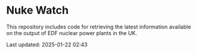 # Nuke Watch

This repository includes code for retrieving the latest information available on the output of EDF nuclear power plants in the UK.

Last updated: 2025-01-22 02:43